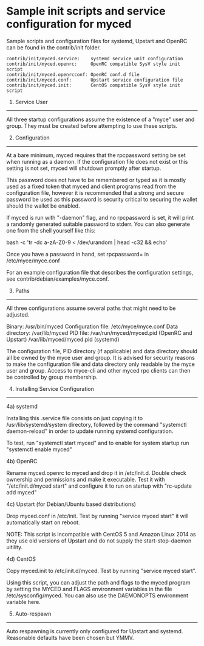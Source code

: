 Sample init scripts and service configuration for myced
==========================================================

Sample scripts and configuration files for systemd, Upstart and OpenRC
can be found in the contrib/init folder.

    contrib/init/myced.service:    systemd service unit configuration
    contrib/init/myced.openrc:     OpenRC compatible SysV style init script
    contrib/init/myced.openrcconf: OpenRC conf.d file
    contrib/init/myced.conf:       Upstart service configuration file
    contrib/init/myced.init:       CentOS compatible SysV style init script

1. Service User
---------------------------------

All three startup configurations assume the existence of a "myce" user
and group.  They must be created before attempting to use these scripts.

2. Configuration
---------------------------------

At a bare minimum, myced requires that the rpcpassword setting be set
when running as a daemon.  If the configuration file does not exist or this
setting is not set, myced will shutdown promptly after startup.

This password does not have to be remembered or typed as it is mostly used
as a fixed token that myced and client programs read from the configuration
file, however it is recommended that a strong and secure password be used
as this password is security critical to securing the wallet should the
wallet be enabled.

If myced is run with "-daemon" flag, and no rpcpassword is set, it will
print a randomly generated suitable password to stderr.  You can also
generate one from the shell yourself like this:

bash -c 'tr -dc a-zA-Z0-9 < /dev/urandom | head -c32 && echo'

Once you have a password in hand, set rpcpassword= in /etc/myce/myce.conf

For an example configuration file that describes the configuration settings,
see contrib/debian/examples/myce.conf.

3. Paths
---------------------------------

All three configurations assume several paths that might need to be adjusted.

Binary:              /usr/bin/myced
Configuration file:  /etc/myce/myce.conf
Data directory:      /var/lib/myced
PID file:            /var/run/myced/myced.pid (OpenRC and Upstart)
                     /var/lib/myced/myced.pid (systemd)

The configuration file, PID directory (if applicable) and data directory
should all be owned by the myce user and group.  It is advised for security
reasons to make the configuration file and data directory only readable by the
myce user and group.  Access to myce-cli and other myced rpc clients
can then be controlled by group membership.

4. Installing Service Configuration
-----------------------------------

4a) systemd

Installing this .service file consists on just copying it to
/usr/lib/systemd/system directory, followed by the command
"systemctl daemon-reload" in order to update running systemd configuration.

To test, run "systemctl start myced" and to enable for system startup run
"systemctl enable myced"

4b) OpenRC

Rename myced.openrc to myced and drop it in /etc/init.d.  Double
check ownership and permissions and make it executable.  Test it with
"/etc/init.d/myced start" and configure it to run on startup with
"rc-update add myced"

4c) Upstart (for Debian/Ubuntu based distributions)

Drop myced.conf in /etc/init.  Test by running "service myced start"
it will automatically start on reboot.

NOTE: This script is incompatible with CentOS 5 and Amazon Linux 2014 as they
use old versions of Upstart and do not supply the start-stop-daemon uitility.

4d) CentOS

Copy myced.init to /etc/init.d/myced. Test by running "service myced start".

Using this script, you can adjust the path and flags to the myced program by
setting the MYCED and FLAGS environment variables in the file
/etc/sysconfig/myced. You can also use the DAEMONOPTS environment variable here.

5. Auto-respawn
-----------------------------------

Auto respawning is currently only configured for Upstart and systemd.
Reasonable defaults have been chosen but YMMV.
